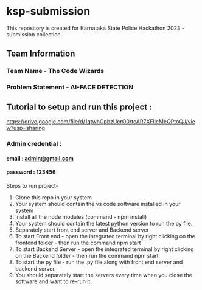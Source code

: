 # ksp-submission
This repository is created for Karnataka State Police Hackathon 2023 - submission collection. 
## Team Information
### Team Name - The Code Wizards
### Problem Statement - AI-FACE DETECTION

## Tutorial to setup and run this project : 
https://drive.google.com/file/d/1qtwhGpbzUcrO0rtcAR7XFlIcMeQPtoQJ/view?usp=sharing

### Admin credential : 
#### email : admin@gmail.com
#### password : 123456

Steps to run project-

1) Clone this repo in your system
2) Your system should contain the vs code software installed in your system
3) Install all the node modules (command - npm install)
4) Your system should contain the latest python version to run the py file.
5) Separately start front end server and Backend server
6) To start Front end  - open the integrated terminal by right clicking on the frontend folder - then run the command npm start
7) To start Backend Server - open the integrated terminal by right clicking on the Backend folder - then run the command npm start
8) To start the py file - run the .py file along with front end server and backend server.
9) You should separately start the servers every time when you close the software and want to re-run it.
